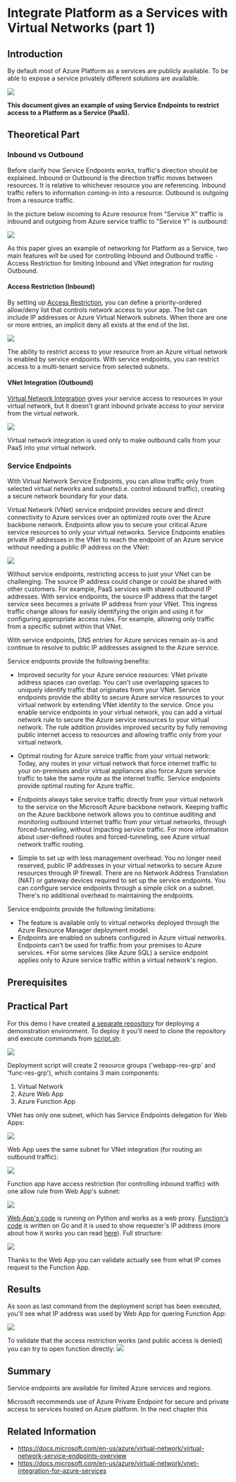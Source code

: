 # Integrate Platform as a Services with Virtual Networks (part 1)

## Introduction

By default most of Azure Platform as a services are publicly available. To be able to expose a service privately different solutions are available. 

![](/images/network/paas_vnet_logo.png)

**This document gives an example of using Service Endpoints to restrict access to a Platform as a Service (PaaS).**

## Theoretical Part

### Inbound vs Outbound

Before clarify how Service Endpoints works, traffic's direction should be explained. Inbound or Outbound is the direction traffic moves between resources. It is relative to whichever resource you are referencing. Inbound traffic refers to information coming-in into a resource. Outbound is outgoing from a resource traffic. 

In the picture below incoming to Azure resource from "Service X" traffic is inbound and outgoing from Azure service traffic to "Service Y" is outbound:

![](/images/network/service_inbound_and_outbound.png)

As this paper gives an example of networking for Platform as a Service, two main features will be used for controlling Inbound and Outbound traffic - Access Restriction for limiting Inbound and VNet integration for routing Outbound.

#### Access Restriction (Inbound)

By setting up [Access Restriction](https://docs.microsoft.com/en-us/azure/app-service/app-service-ip-restrictions), you can define a priority-ordered allow/deny list that controls network access to your app. The list can include IP addresses or Azure Virtual Network subnets. When there are one or more entries, an implicit deny all exists at the end of the list.

![](/images/network/paas_acc_restr.png)

The ability to restrict access to your resource from an Azure virtual network is enabled by service endpoints. With service endpoints, you can restrict access to a multi-tenant service from selected subnets. 


#### VNet Integration (Outbound)

[Virtual Network Integration](https://docs.microsoft.com/en-us/azure/app-service/overview-vnet-integration) gives your service access to resources in your virtual network, but it doesn't grant inbound private access to your service from the virtual network. 

![](/images/network/paas_vnet_int.png)

Virtual network integration is used only to make outbound calls from your PaaS into your virtual network.

### Service Endpoints

With Virtual Network Service Endpoints, you can allow traffic only from selected virtual networks and subnets(i.e. control inbound traffic), creating a secure network boundary for your data.

Virtual Network (VNet) service endpoint provides secure and direct connectivity to Azure services over an optimized route over the Azure backbone network. Endpoints allow you to secure your critical Azure service resources to only your virtual networks. Service Endpoints enables private IP addresses in the VNet to reach the endpoint of an Azure service without needing a public IP address on the VNet:

![](/images/network/azure_service_endpoint_struct.png)

Without service endpoints, restricting access to just your VNet can be challenging. The source IP address could change or could be shared with other customers. For example, PaaS services with shared outbound IP addresses. With service endpoints, the source IP address that the target service sees becomes a private IP address from your VNet. This ingress traffic change allows for easily identifying the origin and using it for configuring appropriate access rules. For example, allowing only traffic from a specific subnet within that VNet.

With service endpoints, DNS entries for Azure services remain as-is and continue to resolve to public IP addresses assigned to the Azure service.

Service endpoints provide the following benefits:

* Improved security for your Azure service resources: VNet private address spaces can overlap. You can't use overlapping spaces to uniquely identify traffic that originates from your VNet. Service endpoints provide the ability to secure Azure service resources to your virtual network by extending VNet identity to the service. Once you enable service endpoints in your virtual network, you can add a virtual network rule to secure the Azure service resources to your virtual network. The rule addition provides improved security by fully removing public internet access to resources and allowing traffic only from your virtual network.

* Optimal routing for Azure service traffic from your virtual network: Today, any routes in your virtual network that force internet traffic to your on-premises and/or virtual appliances also force Azure service traffic to take the same route as the internet traffic. Service endpoints provide optimal routing for Azure traffic.

* Endpoints always take service traffic directly from your virtual network to the service on the Microsoft Azure backbone network. Keeping traffic on the Azure backbone network allows you to continue auditing and monitoring outbound Internet traffic from your virtual networks, through forced-tunneling, without impacting service traffic. For more information about user-defined routes and forced-tunneling, see Azure virtual network traffic routing.

* Simple to set up with less management overhead: You no longer need reserved, public IP addresses in your virtual networks to secure Azure resources through IP firewall. There are no Network Address Translation (NAT) or gateway devices required to set up the service endpoints. You can configure service endpoints through a simple click on a subnet. There's no additional overhead to maintaining the endpoints.

Service endpoints provide the following limitations:

* The feature is available only to virtual networks deployed through the Azure Resource Manager deployment model.
* Endpoints are enabled on subnets configured in Azure virtual networks. Endpoints can't be used for traffic from your premises to Azure services. 
*For some services (like Azure SQL) a service endpoint applies only to Azure service traffic within a virtual network's region. 


## Prerequisites
## Practical Part

For this demo I have created [a separate repository](https://github.com/groovy-sky/vnet-service-endpoints) for deploying a demonstration environment. To deploy it you'll need to clone the repository and execute commands from [script.sh](https://github.com/groovy-sky/vnet-service-endpoints/blob/main/deploy.sh):

![](/images/network/service_paas_deploy.gif)

Deployment script will create 2 resource groups ('webapp-res-grp' and 'func-res-grp'), which contains 3 main components:

1. Virtual Network
2. Azure Web App
3. Azure Function App

VNet has only one subnet, which has Service Endpoints delegation for Web Apps:

![](/images/network/vnet_deleg4web.png)

Web App uses the same subnet for VNet integration (for routing an outbound traffic): 

![](/images/network/web_app_vnet_integration.png)

Function app have access restriction (for controlling inbound traffic) with one allow rule from Web App's subnet:

![](/images/network/func_access_restriction.png)

[Web App's code]((https://github.com/groovy-sky/vnet-service-endpoints/blob/main/webapp/code/app.py)) is running on Python and works as a web proxy. [Function's code](https://github.com/groovy-sky/vnet-service-endpoints/blob/main/func/code/GoCustomHandler.go) is written on Go and it is used to show requester's IP address (more about how it works you can read [here](../func-custom-handler-00/README.md)). Full structure:

![](/images/network/from_webapp2func_flow.png)

Thanks to the Web App you can validate actually see from what IP comes request to the Function App. 

## Results

As soon as last command from the deployment script has been executed, you'll see what IP address was used by Web App for quering Function App:

![](/images/network/web_app_out_ip_in_func.png)

To validate that the access restriction works (and public access is denied) you can try to open function directly:
![](/images/network/web_deny_msg_example.png)

## Summary

Service endpoints are available for limited Azure services and regions. 

Microsoft recommends use of Azure Private Endpoint for secure and private access to services hosted on Azure platform. In the next chapter this 

## Related Information

* https://docs.microsoft.com/en-us/azure/virtual-network/virtual-network-service-endpoints-overview
* https://docs.microsoft.com/en-us/azure/virtual-network/vnet-integration-for-azure-services
